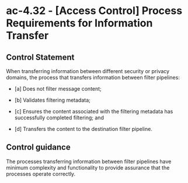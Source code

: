 # ac-4.32 - \[Access Control\] Process Requirements for Information Transfer

## Control Statement

When transferring information between different security or privacy domains, the process that transfers information between filter pipelines:

- \[a\] Does not filter message content;

- \[b\] Validates filtering metadata;

- \[c\] Ensures the content associated with the filtering metadata has successfully completed filtering; and

- \[d\] Transfers the content to the destination filter pipeline.

## Control guidance

The processes transferring information between filter pipelines have minimum complexity and functionality to provide assurance that the processes operate correctly.
